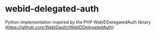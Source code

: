 webid-delegated-auth
====================


Python implementation inspired by the PHP WebIDDelegatedAuth library
(https://github.com/WebIDauth/WebIDDelegatedAuth)



